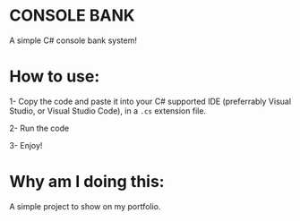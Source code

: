 # CONSOLE BANK
A simple C# console bank system!

# How to use:

1- Copy the code and paste it into your C# supported IDE (preferrably Visual Studio, or Visual Studio Code), in a `.cs` extension file.

2- Run the code

3- Enjoy!

# Why am I doing this:

A simple project to show on my portfolio.
